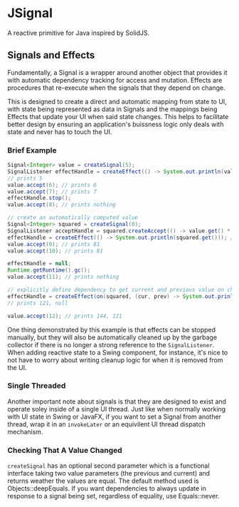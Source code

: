 # JSignal

A reactive primitive for Java inspired by SolidJS.

## Signals and Effects

Fundamentally, a Signal is a wrapper around another object that provides it with automatic dependency tracking for access and mutation. Effects are procedures that re-execute when the signals that they depend on change.

This is designed to create a direct and automatic mapping from state to UI, with state being represented as data in Signals and the mappings being Effects that update your UI when said state changes. This helps to facilitate better design by ensuring an application's buissness logic only deals with state and never has to touch the UI.

### Brief Example

```java
Signal<Integer> value = createSignal(5);
SignalListener effectHandle = createEffect(() -> System.out.println(value.get()));
// prints 5
value.accept(6); // prints 6
value.accept(7); // prints 7
effectHandle.stop();
value.accept(8); // prints nothing

// create an automatically computed value
Signal<Integer> squared = createSignal(0);
SignalListener acceptHandle = squared.createAccept(() -> value.get() * value.get());
effectHandle = createEffect(() -> System.out.println(squared.get())); // prints 64
value.accept(9); // prints 81
value.accept(10); // prints 81

effectHandle = null;
Runtime.getRuntime().gc();
value.accept(11); // prints nothing

// explicitly define dependency to get current and previous value on change
effectHandle = createEffect(on(squared, (cur, prev) -> System.out.prinln(cur + ", " + prev)));
// prints 121, null

value.accept(12); // prints 144, 121
```

One thing demonstrated by this example is that effects can be stopped manually, but they will also be automatically cleaned up by the garbage collector if there is no longer a strong reference to the `SignalListener`. When adding reactive state to a Swing component, for instance, it's nice to not have to worry about writing cleanup logic for when it is removed from the UI.

### Single Threaded

Another important note about signals is that they are designed to exist and operate soley inside of a single UI thread. Just like when normally working with UI state in Swing or JavaFX, if you want to set a Signal from another thread, wrap it in an `invokeLater` or an equivilent UI thread dispatch mechanism.

### Checking That A Value Changed

`createSignal` has an optional second parameter which is a functional interface taking two value parameters (the previous and current) and returns weather the values are equal. The default method used is Objects::deepEquals. If you want dependencies to always update in response to a signal being set, regardless of equality, use Equals::never.
